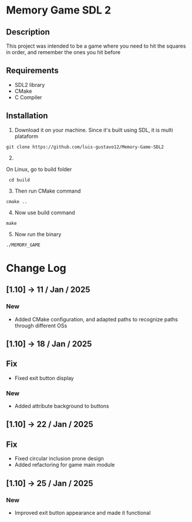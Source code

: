 # Memory Game SDL 2

## Description

This project was intended to be a game where you need to hit the squares in order, and remember the ones you hit before


## Requirements

- SDL2 library
- CMake
- C Compiler


## Installation

1. Download it on your machine. Since it's built using SDL, it is multi plataform

``` git clone https://github.com/luis-gustavo12/Memory-Game-SDL2 ```

2.

On Linux, go to build folder

``` cd build```

3. Then run CMake command

```cmake ..```


4. Now use build command

``` make ```

5. Now run the binary

```./MEMORY_GAME```


# Change Log

## [1.10] -> 11 / Jan / 2025

### New
- Added CMake configuration, and adapted paths to recognize paths through different OSs


## [1.10] -> 18 / Jan / 2025

## Fix

- Fixed exit button display

### New

- Added attribute background to buttons

## [1.10] -> 22 / Jan / 2025

## Fix

- Fixed circular inclusion prone design
- Added refactoring for game main module

## [1.10] -> 25 / Jan / 2025

### New

- Improved exit button appearance and made it functional
